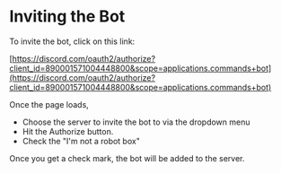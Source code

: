 # Inviting the Bot

To invite the bot, click on this link:

[https://discord.com/oauth2/authorize?client_id=890001571004448800&scope=applications.commands+bot](https://discord.com/oauth2/authorize?client_id=890001571004448800&scope=applications.commands+bot)

Once the page loads,

-   Choose the server to invite the bot to via the dropdown menu
-   Hit the Authorize button.
-   Check the "I'm not a robot box"

Once you get a check mark, the bot will be added to the server.
